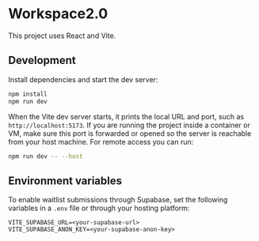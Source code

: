 # Workspace2.0

This project uses React and Vite.

## Development

Install dependencies and start the dev server:

```bash
npm install
npm run dev
```

When the Vite dev server starts, it prints the local URL and port, such as
`http://localhost:5173`. If you are running the project inside a container or VM,
make sure this port is forwarded or opened so the server is reachable from your
host machine. For remote access you can run:

```bash
npm run dev -- --host
```

## Environment variables

To enable waitlist submissions through Supabase, set the following variables in a `.env` file or through your hosting platform:

```
VITE_SUPABASE_URL=<your-supabase-url>
VITE_SUPABASE_ANON_KEY=<your-supabase-anon-key>
```


